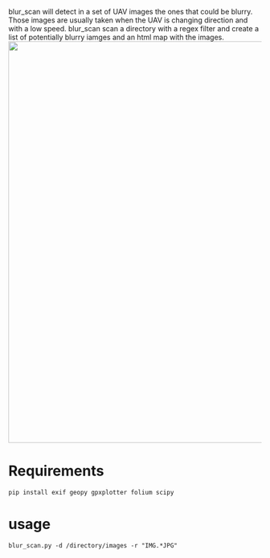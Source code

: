 blur_scan will detect in a set of UAV images the ones that could be blurry. Those images are usually taken when the UAV is changing direction and with a low speed. 
blur_scan scan a directory with a regex filter and create a list of potentially blurry iamges and an html map with the images. 
<img src="https://github.com/IPGP/UAV_images_blur_detection/blob/main/map_exemple.png" width="800px" height="auto">


# Requirements
`pip install exif geopy gpxplotter folium scipy`

# usage
`blur_scan.py -d /directory/images -r "IMG.*JPG"`
